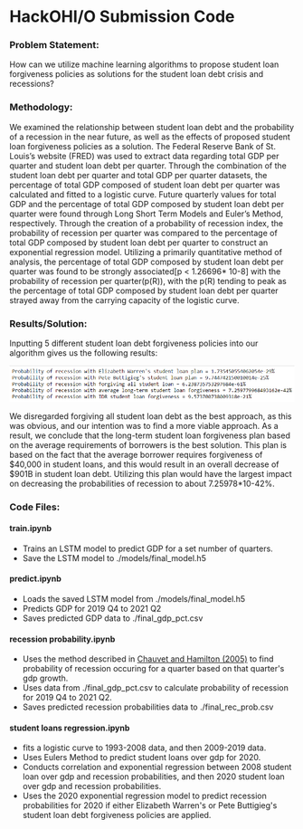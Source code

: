 # HackOHI/O Submission Code

### Problem Statement:
How can we utilize machine learning algorithms to propose student loan forgiveness policies as solutions for the student loan debt crisis and recessions?

### Methodology:
We examined the relationship between student loan debt and the probability of a recession in the near future, as well as the effects of proposed student loan forgiveness policies as a solution. The Federal Reserve Bank of St. Louis’s website (FRED) was used to extract data regarding total GDP per quarter and student loan debt per quarter. Through the combination of the student loan debt per quarter and total GDP per quarter datasets, the percentage of total GDP composed of student loan debt per quarter was calculated and fitted to a logistic curve. Future quarterly values for total GDP and the percentage of total GDP composed by student loan debt per quarter were found through Long Short Term Models and Euler’s Method, respectively. Through the creation of a probability of recession index, the probability of recession per quarter was compared to the percentage of total GDP composed by student loan debt per quarter to construct an exponential regression model. Utilizing a primarily quantitative method of analysis, the percentage of total GDP composed by student loan debt per quarter was found to be strongly associated[p < 1.26696* 10-8] with the probability of recession per quarter(p(R)), with the p(R) tending to peak as the percentage of total GDP composed by student loan debt per quarter strayed away from the carrying capacity of the logistic curve.

### Results/Solution:
Inputting 5 different student loan debt forgiveness policies into our algorithm gives us the following results:

![Results](https://github.com/yashpatel21/HackOHIO-Submission-Code/blob/main/probabilities_results.png)

We disregarded forgiving all student loan debt as the best approach, as this was obvious, and our intention was to find a more viable approach. As a result, we conclude that the long-term student loan forgiveness plan based on the average requirements of borrowers is the best solution. This plan is based on the fact that the average borrower requires forgiveness of $40,000 in student loans, and this would result in an overall decrease of $901B in student loan debt. Utilizing this plan would have the largest impact on decreasing the probabilities of recession to about 7.25978*10-42%.


### Code Files:

#### train.ipynb

-   Trains an LSTM model to predict GDP for a set number of quarters.
-   Save the LSTM model to ./models/final_model.h5

#### predict.ipynb

-   Loads the saved LSTM model from ./models/final_model.h5
-   Predicts GDP for 2019 Q4 to 2021 Q2
-   Saves predicted GDP data to ./final_gdp_pct.csv

#### recession probability.ipynb

-   Uses the method described in [Chauvet and Hamilton (2005)](http://dss.ucsd.edu/~jhamilto/chauvet_hamilton_may_05.pdf) to find probability of recession occuring for a quarter based on that quarter's gdp growth.
-   Uses data from ./final_gdp_pct.csv to calculate probability of recession for 2019 Q4 to 2021 Q2.
-   Saves predicted recession probabilities data to ./final_rec_prob.csv

#### student loans regression.ipynb

-   fits a logistic curve to 1993-2008 data, and then 2009-2019 data.
-   Uses Eulers Method to predict student loans over gdp for 2020.
-   Conducts correlation and exponential regression between 2008 student loan over gdp and recession probabilities, and then 2020 student loan over gdp and recession probabilities.
-   Uses the 2020 exponential regression model to predict recession probabilities for 2020 if either Elizabeth Warren's or Pete Buttigieg's student loan debt forgiveness policies are applied.
